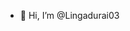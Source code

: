 - 👋 Hi, I’m @Lingadurai03

<!---
Lingadurai03/Lingadurai03 is a ✨ special ✨ repository because its `README.md` (this file) appears on your GitHub profile.
You can click the Preview link to take a look at your changes.
--->
